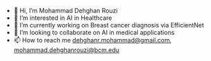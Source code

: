 - 👋 Hi, I’m Mohammad Dehghan Rouzi
- 👀 I’m interested in AI in Healthcare
- 🌱 I’m currently working on Breast cancer diagnosis via EfficientNet
- 💞️ I’m looking to collaborate on AI in medical applications
- 📫 How to reach me dehghanr.mohammad@gmail.com, mohammad.dehghanrouzi@bcm.edu
<!---
dehghanr/dehghanr is a ✨ special ✨ repository because its `README.md` (this file) appears on your GitHub profile.
You can click the Preview link to take a look at your changes.
--->
